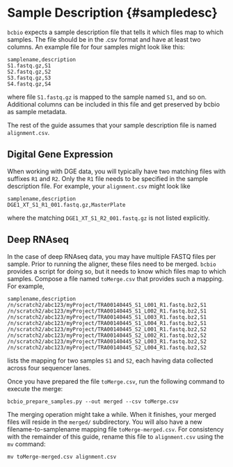 # Sample Description {#sampledesc}

`bcbio` expects a sample description file that tells it which files map to which samples. The file should be in the .csv format and have at least two columns. An example file for four samples might look like this:

```
samplename,description
S1.fastq.gz,S1
S2.fastq.gz,S2
S3.fastq.gz,S3
S4.fastq.gz,S4
```

where file `S1.fastq.gz` is mapped to the sample named `S1`, and so on. Additional columns can be included in this file and get preserved by bcbio as sample metadata.

The rest of the guide assumes that your sample description file is named `alignment.csv`.

## Digital Gene Expression

When working with DGE data, you will typically have two matching files with suffixes `R1` and `R2`. Only the `R1` file needs to be specified in the sample description file. For example, your `alignment.csv` might look like

```
samplename,description
DGE1_XT_S1_R1_001.fastq.gz,MasterPlate
```

where the matching `DGE1_XT_S1_R2_001.fastq.gz` is not listed explicitly.

## Deep RNAseq

In the case of deep RNAseq data, you may have multiple FASTQ files per sample. Prior to running the aligner, these files need to be merged. `bcbio` provides a script for doing so, but it needs to know which files map to which samples. Compose a file named `toMerge.csv` that provides such a mapping. For example,

```
samplename,description
/n/scratch2/abc123/myProject/TRA00140445_S1_L001_R1.fastq.bz2,S1
/n/scratch2/abc123/myProject/TRA00140445_S1_L002_R1.fastq.bz2,S1
/n/scratch2/abc123/myProject/TRA00140445_S1_L003_R1.fastq.bz2,S1
/n/scratch2/abc123/myProject/TRA00140445_S1_L004_R1.fastq.bz2,S1
/n/scratch2/abc123/myProject/TRA00140445_S2_L001_R1.fastq.bz2,S2
/n/scratch2/abc123/myProject/TRA00140445_S2_L002_R1.fastq.bz2,S2
/n/scratch2/abc123/myProject/TRA00140445_S2_L003_R1.fastq.bz2,S2
/n/scratch2/abc123/myProject/TRA00140445_S2_L004_R1.fastq.bz2,S2
```

lists the mapping for two samples `S1` and `S2`, each having data collected across four sequencer lanes.

Once you have prepared the file `toMerge.csv`, run the following command to execute the merge:
```
bcbio_prepare_samples.py --out merged --csv toMerge.csv
```

The merging operation might take a while. When it finishes, your merged files will reside in the `merged/` subdirectory. You will also have a new filename-to-samplename mapping file `toMerge-merged.csv`. For consistency with the remainder of this guide, rename this file to `alignment.csv` using the `mv` command:

```
mv toMerge-merged.csv alignment.csv
```
